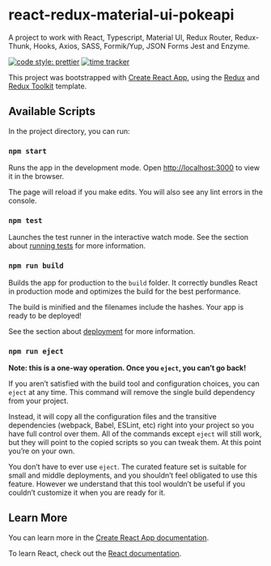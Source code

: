 # react-redux-material-ui-pokeapi

A project to work with React, Typescript, Material UI, Redux Router, Redux-Thunk, Hooks, Axios, SASS, Formik/Yup, JSON Forms Jest and Enzyme.

<!-- [![Netlify Status](https://api.netlify.com/api/v1/badges/dc02fdd4-e293-465d-9b9c-2cdb64b5d3b4/deploy-status)](https://app.netlify.com/sites/pokeapigame/deploys) -->

[![code style: prettier](https://img.shields.io/badge/code_style-prettier-ff69b4.svg?style=flat-square)](https://github.com/prettier/prettier)
[![time tracker](https://wakatime.com/badge/github/sergiogomes/react-redux-material-ui-pokeapi.svg)](https://wakatime.com/badge/github/sergiogomes/react-redux-material-ui-pokeapi)

<!-- https://wakatime.com/badge/github/sergiogomes/react-redux-material-ui-pokeapi.svg -->
<!-- import EmojiPeopleIcon from '@material-ui/icons/EmojiPeople'; -->
<!-- import SportsHandballIcon from '@material-ui/icons/SportsHandball'; -->
<!-- import SportsBaseballIcon from '@material-ui/icons/SportsBaseball'; -->

This project was bootstrapped with [Create React App](https://github.com/facebook/create-react-app), using the [Redux](https://redux.js.org/) and [Redux Toolkit](https://redux-toolkit.js.org/) template.

## Available Scripts

In the project directory, you can run:

### `npm start`

Runs the app in the development mode.
Open [http://localhost:3000](http://localhost:3000) to view it in the browser.

The page will reload if you make edits.
You will also see any lint errors in the console.

### `npm test`

Launches the test runner in the interactive watch mode.
See the section about [running tests](https://facebook.github.io/create-react-app/docs/running-tests) for more information.

### `npm run build`

Builds the app for production to the `build` folder.
It correctly bundles React in production mode and optimizes the build for the best performance.

The build is minified and the filenames include the hashes.
Your app is ready to be deployed!

See the section about [deployment](https://facebook.github.io/create-react-app/docs/deployment) for more information.

### `npm run eject`

**Note: this is a one-way operation. Once you `eject`, you can’t go back!**

If you aren’t satisfied with the build tool and configuration choices, you can `eject` at any time. This command will remove the single build dependency from your project.

Instead, it will copy all the configuration files and the transitive dependencies (webpack, Babel, ESLint, etc) right into your project so you have full control over them. All of the commands except `eject` will still work, but they will point to the copied scripts so you can tweak them. At this point you’re on your own.

You don’t have to ever use `eject`. The curated feature set is suitable for small and middle deployments, and you shouldn’t feel obligated to use this feature. However we understand that this tool wouldn’t be useful if you couldn’t customize it when you are ready for it.

## Learn More

You can learn more in the [Create React App documentation](https://facebook.github.io/create-react-app/docs/getting-started).

To learn React, check out the [React documentation](https://reactjs.org/).
